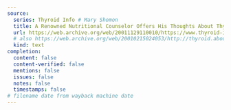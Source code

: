 ```yaml
---
source:
  series: Thyroid Info # Mary Shomon
  title: A Renowned Nutritional Counselor Offers His Thoughts About Thyroid Disease
  url: https://web.archive.org/web/20011129110010/https://www.thyroid-info.com/articles/ray-peat.htm
  # also https://web.archive.org/web/20010215024053/http://thyroid.about.com/health/thyroid/library/weekly/aa110800c.htm
  kind: text
completion:
  content: false
  content-verified: false
  mentions: false
  issues: false
  notes: false
  timestamps: false
# filename date from wayback machine date
---
```

